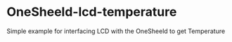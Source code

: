 # OneSheeld-lcd-temperature
Simple example for interfacing LCD with the OneSheeld to get Temperature
